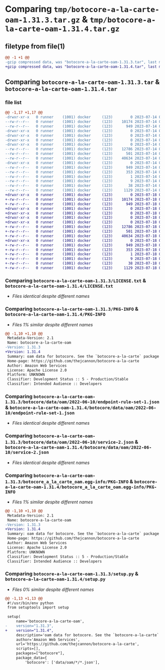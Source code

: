# Comparing `tmp/botocore-a-la-carte-oam-1.31.3.tar.gz` & `tmp/botocore-a-la-carte-oam-1.31.4.tar.gz`

## filetype from file(1)

```diff
@@ -1 +1 @@
-gzip compressed data, was "botocore-a-la-carte-oam-1.31.3.tar", last modified: Fri Jul 14 01:46:23 2023, max compression
+gzip compressed data, was "botocore-a-la-carte-oam-1.31.4.tar", last modified: Tue Jul 18 01:55:21 2023, max compression
```

## Comparing `botocore-a-la-carte-oam-1.31.3.tar` & `botocore-a-la-carte-oam-1.31.4.tar`

### file list

```diff
@@ -1,17 +1,17 @@
-drwxr-xr-x   0 runner    (1001) docker     (123)        0 2023-07-14 01:46:23.774802 botocore-a-la-carte-oam-1.31.3/
--rw-r--r--   0 runner    (1001) docker     (123)    10174 2023-07-14 01:46:23.000000 botocore-a-la-carte-oam-1.31.3/LICENSE.txt
--rw-r--r--   0 runner    (1001) docker     (123)      949 2023-07-14 01:46:23.774802 botocore-a-la-carte-oam-1.31.3/PKG-INFO
-drwxr-xr-x   0 runner    (1001) docker     (123)        0 2023-07-14 01:46:23.770801 botocore-a-la-carte-oam-1.31.3/botocore/
-drwxr-xr-x   0 runner    (1001) docker     (123)        0 2023-07-14 01:46:23.770801 botocore-a-la-carte-oam-1.31.3/botocore/data/
-drwxr-xr-x   0 runner    (1001) docker     (123)        0 2023-07-14 01:46:23.770801 botocore-a-la-carte-oam-1.31.3/botocore/data/oam/
-drwxr-xr-x   0 runner    (1001) docker     (123)        0 2023-07-14 01:46:23.770801 botocore-a-la-carte-oam-1.31.3/botocore/data/oam/2022-06-10/
--rw-r--r--   0 runner    (1001) docker     (123)    12786 2023-07-14 01:45:45.000000 botocore-a-la-carte-oam-1.31.3/botocore/data/oam/2022-06-10/endpoint-rule-set-1.json
--rw-r--r--   0 runner    (1001) docker     (123)      501 2023-07-14 01:45:45.000000 botocore-a-la-carte-oam-1.31.3/botocore/data/oam/2022-06-10/paginators-1.json
--rw-r--r--   0 runner    (1001) docker     (123)    40634 2023-07-14 01:45:45.000000 botocore-a-la-carte-oam-1.31.3/botocore/data/oam/2022-06-10/service-2.json
-drwxr-xr-x   0 runner    (1001) docker     (123)        0 2023-07-14 01:46:23.770801 botocore-a-la-carte-oam-1.31.3/botocore_a_la_carte_oam.egg-info/
--rw-r--r--   0 runner    (1001) docker     (123)      949 2023-07-14 01:46:23.000000 botocore-a-la-carte-oam-1.31.3/botocore_a_la_carte_oam.egg-info/PKG-INFO
--rw-r--r--   0 runner    (1001) docker     (123)      353 2023-07-14 01:46:23.000000 botocore-a-la-carte-oam-1.31.3/botocore_a_la_carte_oam.egg-info/SOURCES.txt
--rw-r--r--   0 runner    (1001) docker     (123)        1 2023-07-14 01:46:23.000000 botocore-a-la-carte-oam-1.31.3/botocore_a_la_carte_oam.egg-info/dependency_links.txt
--rw-r--r--   0 runner    (1001) docker     (123)        9 2023-07-14 01:46:23.000000 botocore-a-la-carte-oam-1.31.3/botocore_a_la_carte_oam.egg-info/top_level.txt
--rw-r--r--   0 runner    (1001) docker     (123)       38 2023-07-14 01:46:23.774802 botocore-a-la-carte-oam-1.31.3/setup.cfg
--rw-r--r--   0 runner    (1001) docker     (123)     1129 2023-07-14 01:46:23.000000 botocore-a-la-carte-oam-1.31.3/setup.py
+drwxr-xr-x   0 runner    (1001) docker     (123)        0 2023-07-18 01:55:21.836271 botocore-a-la-carte-oam-1.31.4/
+-rw-r--r--   0 runner    (1001) docker     (123)    10174 2023-07-18 01:55:21.000000 botocore-a-la-carte-oam-1.31.4/LICENSE.txt
+-rw-r--r--   0 runner    (1001) docker     (123)      949 2023-07-18 01:55:21.836271 botocore-a-la-carte-oam-1.31.4/PKG-INFO
+drwxr-xr-x   0 runner    (1001) docker     (123)        0 2023-07-18 01:55:21.836271 botocore-a-la-carte-oam-1.31.4/botocore/
+drwxr-xr-x   0 runner    (1001) docker     (123)        0 2023-07-18 01:55:21.836271 botocore-a-la-carte-oam-1.31.4/botocore/data/
+drwxr-xr-x   0 runner    (1001) docker     (123)        0 2023-07-18 01:55:21.836271 botocore-a-la-carte-oam-1.31.4/botocore/data/oam/
+drwxr-xr-x   0 runner    (1001) docker     (123)        0 2023-07-18 01:55:21.836271 botocore-a-la-carte-oam-1.31.4/botocore/data/oam/2022-06-10/
+-rw-r--r--   0 runner    (1001) docker     (123)    12786 2023-07-18 01:54:50.000000 botocore-a-la-carte-oam-1.31.4/botocore/data/oam/2022-06-10/endpoint-rule-set-1.json
+-rw-r--r--   0 runner    (1001) docker     (123)      501 2023-07-18 01:54:50.000000 botocore-a-la-carte-oam-1.31.4/botocore/data/oam/2022-06-10/paginators-1.json
+-rw-r--r--   0 runner    (1001) docker     (123)    40634 2023-07-18 01:54:50.000000 botocore-a-la-carte-oam-1.31.4/botocore/data/oam/2022-06-10/service-2.json
+drwxr-xr-x   0 runner    (1001) docker     (123)        0 2023-07-18 01:55:21.836271 botocore-a-la-carte-oam-1.31.4/botocore_a_la_carte_oam.egg-info/
+-rw-r--r--   0 runner    (1001) docker     (123)      949 2023-07-18 01:55:21.000000 botocore-a-la-carte-oam-1.31.4/botocore_a_la_carte_oam.egg-info/PKG-INFO
+-rw-r--r--   0 runner    (1001) docker     (123)      353 2023-07-18 01:55:21.000000 botocore-a-la-carte-oam-1.31.4/botocore_a_la_carte_oam.egg-info/SOURCES.txt
+-rw-r--r--   0 runner    (1001) docker     (123)        1 2023-07-18 01:55:21.000000 botocore-a-la-carte-oam-1.31.4/botocore_a_la_carte_oam.egg-info/dependency_links.txt
+-rw-r--r--   0 runner    (1001) docker     (123)        9 2023-07-18 01:55:21.000000 botocore-a-la-carte-oam-1.31.4/botocore_a_la_carte_oam.egg-info/top_level.txt
+-rw-r--r--   0 runner    (1001) docker     (123)       38 2023-07-18 01:55:21.836271 botocore-a-la-carte-oam-1.31.4/setup.cfg
+-rw-r--r--   0 runner    (1001) docker     (123)     1129 2023-07-18 01:55:21.000000 botocore-a-la-carte-oam-1.31.4/setup.py
```

### Comparing `botocore-a-la-carte-oam-1.31.3/LICENSE.txt` & `botocore-a-la-carte-oam-1.31.4/LICENSE.txt`

 * *Files identical despite different names*

### Comparing `botocore-a-la-carte-oam-1.31.3/PKG-INFO` & `botocore-a-la-carte-oam-1.31.4/PKG-INFO`

 * *Files 1% similar despite different names*

```diff
@@ -1,10 +1,10 @@
 Metadata-Version: 2.1
 Name: botocore-a-la-carte-oam
-Version: 1.31.3
+Version: 1.31.4
 Summary: oam data for botocore. See the `botocore-a-la-carte` package for more info.
 Home-page: https://github.com/thejcannon/botocore-a-la-carte
 Author: Amazon Web Services
 License: Apache License 2.0
 Platform: UNKNOWN
 Classifier: Development Status :: 5 - Production/Stable
 Classifier: Intended Audience :: Developers
```

### Comparing `botocore-a-la-carte-oam-1.31.3/botocore/data/oam/2022-06-10/endpoint-rule-set-1.json` & `botocore-a-la-carte-oam-1.31.4/botocore/data/oam/2022-06-10/endpoint-rule-set-1.json`

 * *Files identical despite different names*

### Comparing `botocore-a-la-carte-oam-1.31.3/botocore/data/oam/2022-06-10/service-2.json` & `botocore-a-la-carte-oam-1.31.4/botocore/data/oam/2022-06-10/service-2.json`

 * *Files identical despite different names*

### Comparing `botocore-a-la-carte-oam-1.31.3/botocore_a_la_carte_oam.egg-info/PKG-INFO` & `botocore-a-la-carte-oam-1.31.4/botocore_a_la_carte_oam.egg-info/PKG-INFO`

 * *Files 1% similar despite different names*

```diff
@@ -1,10 +1,10 @@
 Metadata-Version: 2.1
 Name: botocore-a-la-carte-oam
-Version: 1.31.3
+Version: 1.31.4
 Summary: oam data for botocore. See the `botocore-a-la-carte` package for more info.
 Home-page: https://github.com/thejcannon/botocore-a-la-carte
 Author: Amazon Web Services
 License: Apache License 2.0
 Platform: UNKNOWN
 Classifier: Development Status :: 5 - Production/Stable
 Classifier: Intended Audience :: Developers
```

### Comparing `botocore-a-la-carte-oam-1.31.3/setup.py` & `botocore-a-la-carte-oam-1.31.4/setup.py`

 * *Files 0% similar despite different names*

```diff
@@ -1,13 +1,13 @@
 #!/usr/bin/env python
 from setuptools import setup
 
 setup(
     name='botocore-a-la-carte-oam',
-    version="1.31.3",
+    version="1.31.4",
     description='oam data for botocore. See the `botocore-a-la-carte` package for more info.',
     author='Amazon Web Services',
     url='https://github.com/thejcannon/botocore-a-la-carte',
     scripts=[],
     packages=["botocore"],
     package_data={
         'botocore': ['data/oam/*/*.json'],
```

